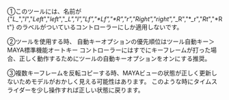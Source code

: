 
①このツールには、名前が
{"*L_*","*_l_*","*Left*","*left*","*_L","*_l","*Lf*","*Lf","*R_*","*_r_*","*Right*","*right*","*_R","*_r","*Rt*","*Rt"}
のラベルがついているコントローラーにしか適用しないです。

②ツールを使用する時、
自動キーオプションの優先順位はツール自動キー＞MAYA標準機能オートキー
コントローラーにはすでにキーフレームが打った場合、正しく動作するためにツールの自動キーオプションをオンにする推奨。

③複数キーフレームを反転コピーする時、MAYAビューの状態が正しく更新しないためモデルがおかしく見える可能性はあります。
このような時にタイムスライダーを少し操作すれば正しい状態に戻ります。
